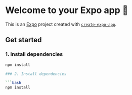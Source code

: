 # Welcome to your Expo app 👋

This is an [Expo](https://expo.dev/) project created with [`create-expo-app`](https://docs.expo.dev/get-started/create-a-new-app/).

## Get started

### 1. Install dependencies

```bash
npm install

### 2. Install dependencies

```bash
npm install
